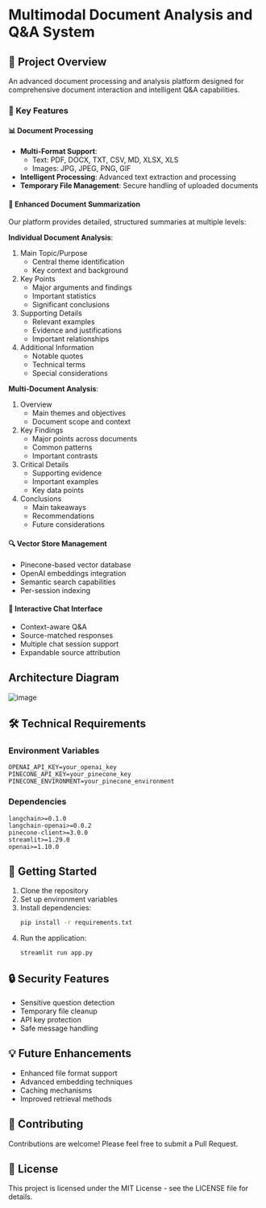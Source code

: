 #  Multimodal Document Analysis and Q&A System

## 🎯 Project Overview
An advanced document processing and analysis platform designed for comprehensive document interaction and intelligent Q&A capabilities.

### 🌟 Key Features

#### 📊 Document Processing
- **Multi-Format Support**:
  - Text: PDF, DOCX, TXT, CSV, MD, XLSX, XLS
  - Images: JPG, JPEG, PNG, GIF
- **Intelligent Processing**: Advanced text extraction and processing
- **Temporary File Management**: Secure handling of uploaded documents

#### 📝 Enhanced Document Summarization
Our platform provides detailed, structured summaries at multiple levels:

**Individual Document Analysis**:
1. Main Topic/Purpose
   - Central theme identification
   - Key context and background
2. Key Points
   - Major arguments and findings
   - Important statistics
   - Significant conclusions
3. Supporting Details
   - Relevant examples
   - Evidence and justifications
   - Important relationships
4. Additional Information
   - Notable quotes
   - Technical terms
   - Special considerations

**Multi-Document Analysis**:
1. Overview
   - Main themes and objectives
   - Document scope and context
2. Key Findings
   - Major points across documents
   - Common patterns
   - Important contrasts
3. Critical Details
   - Supporting evidence
   - Important examples
   - Key data points
4. Conclusions
   - Main takeaways
   - Recommendations
   - Future considerations

#### 🔍 Vector Store Management
- Pinecone-based vector database
- OpenAI embeddings integration
- Semantic search capabilities
- Per-session indexing

#### 💬 Interactive Chat Interface
- Context-aware Q&A
- Source-matched responses
- Multiple chat session support
- Expandable source attribution

## Architecture Diagram
![image](https://github.com/user-attachments/assets/0a74e06e-ac2c-46f0-8309-a5f02e52a786)


## 🛠️ Technical Requirements

### Environment Variables
```
OPENAI_API_KEY=your_openai_key
PINECONE_API_KEY=your_pinecone_key
PINECONE_ENVIRONMENT=your_pinecone_environment
```

### Dependencies
```
langchain>=0.1.0
langchain-openai>=0.0.2
pinecone-client>=3.0.0
streamlit>=1.29.0
openai>=1.10.0
```

## 🚀 Getting Started

1. Clone the repository
2. Set up environment variables
3. Install dependencies:
   ```bash
   pip install -r requirements.txt
   ```
4. Run the application:
   ```bash
   streamlit run app.py
   ```

## 🔒 Security Features
- Sensitive question detection
- Temporary file cleanup
- API key protection
- Safe message handling

## 💡 Future Enhancements
- Enhanced file format support
- Advanced embedding techniques
- Caching mechanisms
- Improved retrieval methods

## 🤝 Contributing
Contributions are welcome! Please feel free to submit a Pull Request.

## 📄 License
This project is licensed under the MIT License - see the LICENSE file for details.
